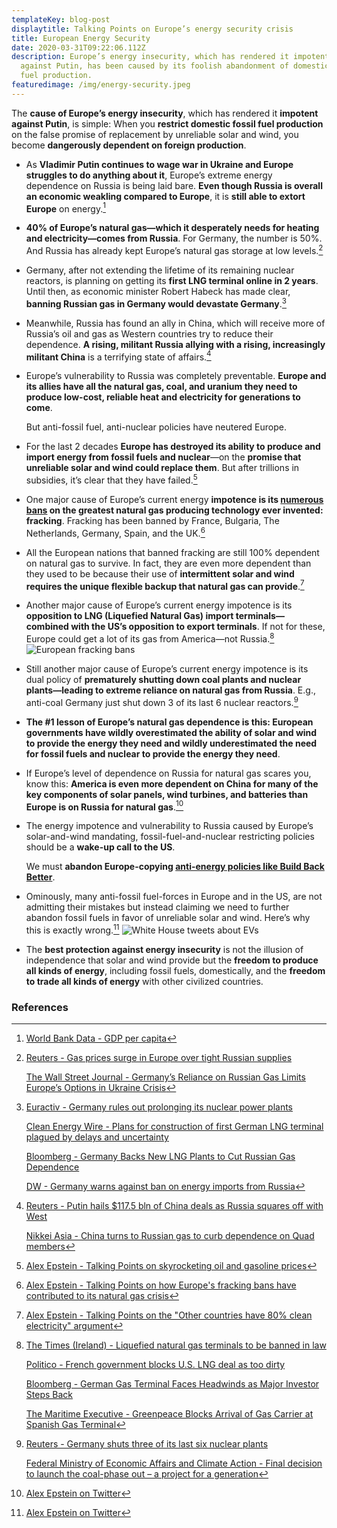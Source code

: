 ```yaml
---
templateKey: blog-post
displaytitle: Talking Points on Europe’s energy security crisis
title: European Energy Security
date: 2020-03-31T09:22:06.112Z
description: Europe’s energy insecurity, which has rendered it impotent to act
  against Putin, has been caused by its foolish abandonment of domestic fossil
  fuel production.
featuredimage: /img/energy-security.jpeg
---
```

The **cause of Europe’s energy insecurity**, which has rendered it **impotent against Putin**, is simple: When you **restrict domestic fossil fuel production** on the false promise of replacement by unreliable solar and wind, you become **dangerously dependent on foreign production**.

- ​​As **Vladimir Putin continues to wage war in Ukraine and Europe struggles to do anything about it**, Europe’s extreme energy dependence on Russia is being laid bare. **Even though Russia is overall an economic weakling compared to Europe**, it is **still able to extort Europe** on energy.[^1]

- **40% of Europe’s natural gas—which it desperately needs for heating and electricity—comes from Russia**. For Germany, the number is 50%. And Russia has already kept Europe’s natural gas storage at low levels.[^2]

- Germany, after not extending the lifetime of its remaining nuclear reactors, is planning on getting its **first LNG terminal online in 2 years**. Until then, as economic minister Robert Habeck has made clear, **banning Russian gas in Germany would devastate Germany**.[^3]

- Meanwhile, Russia has found an ally in China, which will receive more of Russia’s oil and gas as Western countries try to reduce their dependence. **A rising, militant Russia allying with a rising, increasingly militant China** is a terrifying state of affairs.[^4]

- Europe’s vulnerability to Russia was completely preventable. **Europe and its allies have all the natural gas, coal, and uranium they need to produce low-cost, reliable heat and electricity for generations to come**.

    But anti-fossil fuel, anti-nuclear policies have neutered Europe.

- For the last 2 decades **Europe has destroyed its ability to produce and import energy from fossil fuels and nuclear**—on the **promise that unreliable solar and wind could replace them**. But after trillions in subsidies, it’s clear that they have failed.[^5]

- One major cause of Europe’s current energy **impotence is its [numerous bans](https://alexepstein.substack.com/p/talking-points-on-how-europes-fracking) on the greatest natural gas producing technology ever invented: fracking**. Fracking has been banned by France, Bulgaria, The Netherlands, Germany, Spain, and the UK.[^6]

- All the European nations that banned fracking are still 100% dependent on natural gas to survive. In fact, they are even more dependent than they used to be because their use of **intermittent solar and wind requires the unique flexible backup that natural gas can provide**.[^7]

- Another major cause of Europe’s current energy impotence is its **opposition to LNG (Liquefied Natural Gas) import terminals—combined with the US’s opposition to export terminals**. If not for these, Europe could get a lot of its gas from America—not Russia.[^8]
![European fracking bans](/img/fracking-bans-image.jpeg)

- Still another major cause of Europe’s current energy impotence is its dual policy of **prematurely shutting down coal plants and nuclear plants—leading to extreme reliance on natural gas from Russia**. E.g., anti-coal Germany just shut down 3 of its last 6 nuclear reactors.[^9]

- **The #1 lesson of Europe’s natural gas dependence is this: European governments have wildly overestimated the ability of solar and wind to provide the energy they need and wildly underestimated the need for fossil fuels and nuclear to provide the energy they need**.

- If Europe’s level of dependence on Russia for natural gas scares you, know this: **America is even more dependent on China for many of the key components of solar panels, wind turbines, and batteries than Europe is on Russia for natural gas**.[^10]

- The energy impotence and vulnerability to Russia caused by Europe’s solar-and-wind mandating, fossil-fuel-and-nuclear restricting policies should be a **wake-up call to the US**.

    We must **abandon Europe-copying [anti-energy policies like Build Back Better](https://alexepstein.substack.com/p/intellectual-ammunition-to-keep-build)**.

- Ominously, many anti-fossil fuel-forces in Europe and in the US, are not admitting their mistakes but instead claiming we need to further abandon fossil fuels in favor of unreliable solar and wind. Here’s why this is exactly wrong.[^10]
![White House tweets about EVs](/img/wh-tweet.jpeg)

- The **best protection against energy insecurity** is not the illusion of independence that solar and wind provide but the **freedom to produce all kinds of energy**, including fossil fuels, domestically, and the **freedom to trade all kinds of energy** with other civilized countries.


### References

[^1]: [World Bank Data - GDP per capita](https://data.worldbank.org/indicator/NY.GDP.PCAP.PP.CD?locations=RU-US)

[^2]:
    [Reuters - Gas prices surge in Europe over tight Russian supplies](https://www.reuters.com/markets/commodities/gas-flows-eastward-via-russian-yamal-pipeline-jump-2022-01-04/)

    [The Wall Street Journal - Germany’s Reliance on Russian Gas Limits Europe’s Options in Ukraine Crisis](https://www.wsj.com/articles/germanys-reliance-on-russian-gas-limits-europes-options-in-ukraine-crisis-11642939203)

[^3]:
    [Euractiv - Germany rules out prolonging its nuclear power plants](https://www.euractiv.com/section/energy/news/germany-rules-out-prolonging-its-nuclear-power-plants/)

    [Clean Energy Wire - Plans for construction of first German LNG terminal plagued by delays and uncertainty](https://www.cleanenergywire.org/news/plans-construction-first-german-lng-terminal-plagued-delays-and-uncertainty)

    [Bloomberg - Germany Backs New LNG Plants to Cut Russian Gas Dependence](https://www.bloomberg.com/news/articles/2022-02-27/germany-backs-new-lng-plants-in-bid-to-cut-russian-dependence)

    [DW - ​​Germany warns against ban on energy imports from Russia](https://www.dw.com/en/germany-warns-against-ban-on-energy-imports-from-russia/a-61002737)

[^4]:
    [Reuters - Putin hails $117.5 bln of China deals as Russia squares off with West](https://www.reuters.com/world/putin-tells-xi-new-deal-that-could-sell-more-russian-gas-china-2022-02-04/)

    [Nikkei Asia - China turns to Russian gas to curb dependence on Quad members](https://asia.nikkei.com/Business/Energy/China-turns-to-Russian-gas-to-curb-dependence-on-Quad-members)

[^5]: [Alex Epstein - Talking Points on skyrocketing oil and gasoline prices](https://alexepstein.substack.com/p/talking-points-on-skyrocketing-oil)

[^6]: [Alex Epstein - Talking Points on how Europe's fracking bans have contributed to its natural gas crisis](https://alexepstein.substack.com/p/talking-points-on-how-europes-fracking)

[^7]: [Alex Epstein - Talking Points on the "Other countries have 80% clean electricity" argument](https://alexepstein.substack.com/p/talking-points-on-the-other-countries)

[^8]:
    [The Times (Ireland) - Liquefied natural gas terminals to be banned in law](https://www.thetimes.co.uk/article/liquefied-natural-gas-terminals-to-be-banned-in-law-53xj7x8rx)

    [Politico - French government blocks U.S. LNG deal as too dirty](https://www.politico.com/news/2020/10/21/french-government-blocks-lng-deal-431028)

    [Bloomberg - German Gas Terminal Faces Headwinds as Major Investor Steps Back](https://www.bloomberg.com/news/articles/2021-12-30/german-lng-terminal-faces-headwinds-as-major-investor-steps-back)

    [The Maritime Executive - Greenpeace Blocks Arrival of Gas Carrier at Spanish Gas Terminal](https://www.maritime-executive.com/article/greenpeace-blocks-arrival-of-gas-carrier-to-spanish-gas-terminal)

[^9]:
    [Reuters - Germany shuts three of its last six nuclear plants](https://www.reuters.com/markets/commodities/germany-shuts-three-its-last-six-nuclear-plants-2022-01-01/)

    [Federal Ministry of Economic Affairs and Climate Action - Final decision to launch the coal-phase out – a project for a generation](https://www.bmwi.de/Redaktion/EN/Pressemitteilungen/2020/20200703-final-decision-to-launch-the-coal-phase-out.html)

[^10]: [Alex Epstein on Twitter](https://twitter.com/AlexEpstein/status/1504487042016632833)